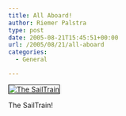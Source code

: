 ```yaml
---
title: All Aboard!
author: Riemer Palstra
type: post
date: 2005-08-21T15:45:51+00:00
url: /2005/08/21/all-aboard
categories:
  - General

---
```

[<img data-recalc-dims="1" decoding="async" src="https://i0.wp.com/www.palstra.com/images/front/sailtrain.jpg?w=1100&#038;ssl=1" border="1" alt="The SailTrain" />][1]

The SailTrain!

 [1]: http://gallery.palstra.com/sail2005/P1000140